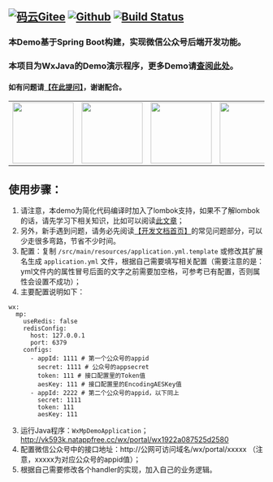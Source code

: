 [![码云Gitee](https://gitee.com/binary/weixin-java-mp-demo-springboot/badge/star.svg?theme=blue)](https://gitee.com/binary/weixin-java-mp-demo-springboot)
[![Github](http://github-svg-buttons.herokuapp.com/star.svg?user=binarywang&repo=weixin-java-mp-demo-springboot&style=flat&background=1081C1)](https://github.com/binarywang/weixin-java-mp-demo-springboot)
[![Build Status](https://travis-ci.org/binarywang/weixin-java-mp-demo-springboot.svg?branch=master)](https://travis-ci.org/binarywang/weixin-java-mp-demo-springboot)
-----------------------

### 本Demo基于Spring Boot构建，实现微信公众号后端开发功能。
### 本项目为WxJava的Demo演示程序，更多Demo请[查阅此处](https://github.com/Wechat-Group/WxJava/blob/master/demo.md)。
#### 如有问题请[【在此提问】](https://github.com/binarywang/weixin-java-mp-demo-springboot/issues)，谢谢配合。


<table border="0">
	<tbody>
		<tr>
			<td align="left" valign="middle">
        <a href="http://mp.weixin.qq.com/mp/homepage?__biz=MzI3MzAwMzk4OA==&hid=1&sn=f31af3bf562b116b061c9ab4edf70b61&scene=18#wechat_redirect" target="_blank">
				  <img height="120" src="https://gitee.com/binary/weixin-java-tools/raw/master/images/qrcodes/mp.png">
        </a>
			</td>
			<td align="center" valign="middle">
				<a href="https://cloud.tencent.com/redirect.php?redirect=1014&cps_key=a4c06ffe004dbcda44036daa1bf8f876&from=console" target="_blank">
					<img height="120" src="https://gitee.com/binary/weixin-java-tools/raw/master/images/banners/tcloud.jpg">
				</a>
			</td>
			<td align="center" valign="middle">
				<a href="https://www.vultr.com/?ref=7888900-4F" target="_blank">
					<img height="120" src="https://gitee.com/binary/weixin-java-tools/raw/master/images/banners/vultr.jpg">
				</a>
			</td>
			<td align="center" valign="middle">
				<a href="https://promotion.aliyun.com/ntms/act/qwbk.html?userCode=7makzf5h" target="_blank">
					<img height="120" src="https://gitee.com/binary/weixin-java-tools/raw/master/images/banners/aliyun.jpg">
				</a>
			</td>
		</tr>
	</tbody>
</table>

## 使用步骤：
1. 请注意，本demo为简化代码编译时加入了lombok支持，如果不了解lombok的话，请先学习下相关知识，比如可以阅读[此文章](https://mp.weixin.qq.com/s/cUc-bUcprycADfNepnSwZQ)；
1. 另外，新手遇到问题，请务必先阅读[【开发文档首页】](https://github.com/Wechat-Group/WxJava/wiki)的常见问题部分，可以少走很多弯路，节省不少时间。
1. 配置：复制 `/src/main/resources/application.yml.template` 或修改其扩展名生成 `application.yml` 文件，根据自己需要填写相关配置（需要注意的是：yml文件内的属性冒号后面的文字之前需要加空格，可参考已有配置，否则属性会设置不成功）；
2. 主要配置说明如下：
```
wx:
  mp:
    useRedis: false
    redisConfig:
      host: 127.0.0.1
      port: 6379
    configs:
      - appId: 1111 # 第一个公众号的appid
        secret: 1111 # 公众号的appsecret
        token: 111 # 接口配置里的Token值
        aesKey: 111 # 接口配置里的EncodingAESKey值
      - appId: 2222 # 第二个公众号的appid，以下同上
        secret: 1111
        token: 111
        aesKey: 111

```
3. 运行Java程序：`WxMpDemoApplication`；
http://vk593k.natappfree.cc/wx/portal/wx1922a087525d2580
4. 配置微信公众号中的接口地址：http://公网可访问域名/wx/portal/xxxxx （注意，xxxxx为对应公众号的appid值）；
5. 根据自己需要修改各个handler的实现，加入自己的业务逻辑。
	

